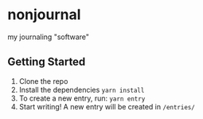 # nonjournal

my journaling "software"

## Getting Started

1. Clone the repo
2. Install the dependencies
  `yarn install`
3. To create a new entry, run:
  `yarn entry`
4. Start writing! A new entry will be created in `/entries/`

